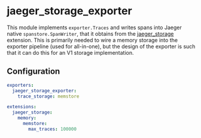 # jaeger_storage_exporter

This module implements `exporter.Traces` and writes spans into Jaeger native `spanstore.SpanWriter`, that it obtains from the [jaeger_storage](../../extension/jaegerstorage/) extension. This is primarily needed to wire a memory storage into the exporter pipeline (used for all-in-one), but the design of the exporter is such that it can do this for an V1 storage implementation.

## Configuration

```yaml
exporters:
  jaeger_storage_exporter:
    trace_storage: memstore

extensions:
  jaeger_storage:
    memory:
      memstore:
        max_traces: 100000
```
